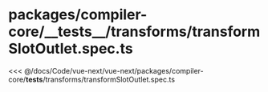 # packages/compiler-core/\_\_tests\_\_/transforms/transformSlotOutlet.spec.ts

<<< @/docs/Code/vue-next/vue-next/packages/compiler-core/__tests__/transforms/transformSlotOutlet.spec.ts
